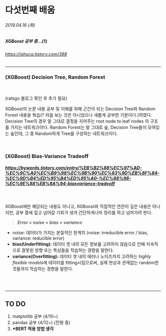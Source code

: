# 다섯번째 배움
###### 2019.04.16 (화)
##### XGBoost 공부 중...(1)
###### https://ishuca.tistory.com/388
#####
-----
### (XGBoost) Decision Tree, Random Forest
<br>

(ratsgo 블로그 확인 후 추가 필요)  

XGBoost의 논문 내용 공부 및 이해를 위해 근간이 되는 Decision Tree와 Random Forest 내용을 복습(? 처음 보는 것은 아니었으나 새롭게 공부한 기분이다.)하였다.  
Decision Tree의 경우 말 그대로 결정을 지어주는 root node to leaf nodes 의 구조를 가지는 네트워크이다. 
Random Forest는 말 그대로 숲, Decision Tree들이 모여있는 숲인데, 그 중 Random하게 Tree를 구성하는 네트워크이다. 

<br>

### (XGBoost) Bias-Variance Tradeoff
##### https://bywords.tistory.com/entry/%EB%B2%88%EC%97%AD-%EC%9C%A0%EC%B9%98%EC%9B%90%EC%83%9D%EB%8F%84-%EC%9D%B4%ED%95%B4%ED%95%A0-%EC%88%98-%EC%9E%88%EB%8A%94-biasvariance-tradeoff
<br>

XGBoost에만 해당되는 내용도 아니고, XGBoost와 직접적인 연관이 깊은 내용은 아니지만, 공부 중에 짚고 넘어갈 기회가 생겨 간단하게나마 정리를 하고 넘어가려 한다.  
  
> ***Error = noise + bias + variance***  
* noise: 데이터가 가지는 본질적인 한계치 (noise: irreducible error / bias, variance: reducible error)
* **bias(Underfitting):** 데이터 셋 내의 모든 정보를 고려하지 않음으로 인해 지속적으로 잘못된 방향 또는 특성들을 학습하는 경향을 말한다. 
* **variance(Overfitting):** 데이터 셋 내의 에러나 노이즈까지 고려하는 *highly flexible models*에 데이터를 fitting시킴으로써, 실제 현상과 관계없는 random한 것들까지 학습하는 경향을 말한다.


<br>
<br>

-------
## TO DO
1. matplotlib 공부 (4/10~)
2. pandas 공부 (4/12~) (진행 중)
3. **\*BERT 적용 방법 생각**
